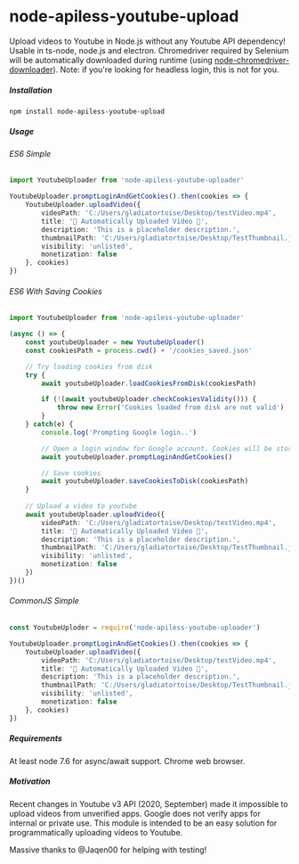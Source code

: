 # node-apiless-youtube-upload
Upload videos to Youtube in Node.js without any Youtube API dependency! Usable in ts-node, node.js and electron. Chromedriver required by Selenium will be automatically downloaded during runtime (using [node-chromedriver-downloader](https://github.com/gladiatortoise/node-chromedriver-downloader)). Note: if you're looking for headless login, this is not for you.

##### Installation
    npm install node-apiless-youtube-upload

##### Usage

###### ES6 Simple
```typescript
import YoutubeUploader from 'node-apiless-youtube-uploader'

YoutubeUploader.promptLoginAndGetCookies().then(cookies => {
    YoutubeUploader.uploadVideo({
        videoPath: 'C:/Users/gladiatortoise/Desktop/testVideo.mp4',
        title: '📡 Automatically Uploaded Video 📡',
        description: 'This is a placeholder description.',
        thumbnailPath: 'C:/Users/gladiatortoise/Desktop/TestThumbnail.jpg',
        visibility: 'unlisted',
        monetization: false
    }, cookies)
})
```

###### ES6 With Saving Cookies
```typescript
import YoutubeUploader from 'node-apiless-youtube-uploader'

(async () => {
    const youtubeUploader = new YoutubeUploader()
    const cookiesPath = process.cwd() + '/cookies_saved.json'

    // Try loading cookies from disk
    try {
        await youtubeUploader.loadCookiesFromDisk(cookiesPath)

        if (!(await youtubeUploader.checkCookiesValidity())) {
            throw new Error('Cookies loaded from disk are not valid')
        }
    } catch(e) {
        console.log('Prompting Google login..')

        // Open a login window for Google account. Cookies will be stored in the youtubeUploader instance
        await youtubeUploader.promptLoginAndGetCookies()

        // Save cookies
        await youtubeUploader.saveCookiesToDisk(cookiesPath)
    }
    
    // Upload a video to youtube
    await youtubeUploader.uploadVideo({
        videoPath: 'C:/Users/gladiatortoise/Desktop/testVideo.mp4',
        title: '📡 Automatically Uploaded Video 📡',
        description: 'This is a placeholder description.',
        thumbnailPath: 'C:/Users/gladiatortoise/Desktop/TestThumbnail.jpg',
        visibility: 'unlisted',
        monetization: false
    })
})()
```

###### CommonJS Simple
```typescript
const YoutubeUploder = require('node-apiless-youtube-uploader')

YoutubeUploader.promptLoginAndGetCookies().then(cookies => {
    YoutubeUploader.uploadVideo({
        videoPath: 'C:/Users/gladiatortoise/Desktop/testVideo.mp4',
        title: '📡 Automatically Uploaded Video 📡',
        description: 'This is a placeholder description.',
        thumbnailPath: 'C:/Users/gladiatortoise/Desktop/TestThumbnail.jpg',
        visibility: 'unlisted',
        monetization: false
    }, cookies)
})
```

##### Requirements
At least node 7.6 for async/await support. Chrome web browser.

##### Motivation
Recent changes in Youtube v3 API (2020, September) made it impossible to upload videos from unverified apps. Google does not verify apps for internal or private use. This module is intended to be an easy solution for programmatically uploading videos to Youtube.

Massive thanks to @Jaqen00 for helping with testing!
